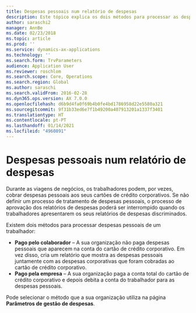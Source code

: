 ```yaml
---
title: Despesas pessoais num relatório de despesas
description: Este tópico explica os dois métodos para processar as despesas pessoais de um trabalhador no Microsoft Dynamics 365 Finance.
author: saraschi2
manager: AnnBe
ms.date: 02/23/2018
ms.topic: article
ms.prod: ''
ms.service: dynamics-ax-applications
ms.technology: ''
ms.search.form: TrvParameters
audience: Application User
ms.reviewer: roschlom
ms.search.scope: Core, Operations
ms.search.region: Global
ms.author: saraschi
ms.search.validFrom: 2016-02-28
ms.dyn365.ops.version: AX 7.0.0
ms.openlocfilehash: d6b9d4fa0f69b4b0fe4bd1786958d22e5580a321
ms.sourcegitcommit: 9f31b33ed6e7f1b49200a407913201a1337f3401
ms.translationtype: HT
ms.contentlocale: pt-PT
ms.lasthandoff: 01/14/2021
ms.locfileid: "4960891"
---
```

# <a name="personal-expenses-on-an-expense-report"></a>Despesas pessoais num relatório de despesas

Durante as viagens de negócios, os trabalhadores podem, por vezes, cobrar despesas pessoais aos seus cartões de crédito corporativos. Se não definir um processo de tratamento de despesas pessoais, o processo de aprovação dos relatórios de despesas poderá ser interrompido quando os trabalhadores apresentarem os seus relatórios de despesas discriminados. 

Existem dois métodos para processar despesas pessoais de um trabalhador:

- **Pago pelo colaborador** – A sua organização não paga despesas pessoais que aparecem na conta do cartão de crédito corporativo. Em vez disso, cria um relatório que mostra as despesas pessoais juntamente com as despesas corporativas que foram cobradas ao cartão de crédito corporativo.
- **Pago pela empresa** – A sua organização paga a conta total do cartão de crédito corporativo e depois debita a conta do trabalhador para as despesas pessoais.

Pode selecionar o método que a sua organização utiliza na página **Parâmetros de gestão de despesas**.

